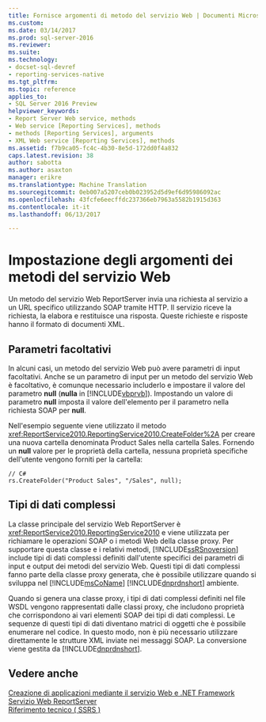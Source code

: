 ```yaml
---
title: Fornisce argomenti di metodo del servizio Web | Documenti Microsoft
ms.custom: 
ms.date: 03/14/2017
ms.prod: sql-server-2016
ms.reviewer: 
ms.suite: 
ms.technology:
- docset-sql-devref
- reporting-services-native
ms.tgt_pltfrm: 
ms.topic: reference
applies_to:
- SQL Server 2016 Preview
helpviewer_keywords:
- Report Server Web service, methods
- Web service [Reporting Services], methods
- methods [Reporting Services], arguments
- XML Web service [Reporting Services], methods
ms.assetid: f7b9ca05-fc4c-4b30-8e5d-172dd0f4a832
caps.latest.revision: 38
author: sabotta
ms.author: asaxton
manager: erikre
ms.translationtype: Machine Translation
ms.sourcegitcommit: 0eb007a5207ceb0b023952d5d9ef6d95986092ac
ms.openlocfilehash: 43fcfe6eecffdc237366eb7963a5582b1915d363
ms.contentlocale: it-it
ms.lasthandoff: 06/13/2017

---
```

# <a name="supplying-web-service-method-arguments"></a>Impostazione degli argomenti dei metodi del servizio Web
  Un metodo del servizio Web ReportServer invia una richiesta al servizio a un URL specifico utilizzando SOAP tramite HTTP. Il servizio riceve la richiesta, la elabora e restituisce una risposta. Queste richieste e risposte hanno il formato di documenti XML.  
  
## <a name="optional-parameters"></a>Parametri facoltativi  
 In alcuni casi, un metodo del servizio Web può avere parametri di input facoltativi. Anche se un parametro di input per un metodo del servizio Web è facoltativo, è comunque necessario includerlo e impostare il valore del parametro **null** (**nulla** in [!INCLUDE[vbprvb](../../../includes/vbprvb-md.md)]). Impostando un valore di parametro **null** imposta il valore dell'elemento per il parametro nella richiesta SOAP per **null**.  
  
 Nell'esempio seguente viene utilizzato il metodo <xref:ReportService2010.ReportingService2010.CreateFolder%2A> per creare una nuova cartella denominata Product Sales nella cartella Sales. Fornendo un **null** valore per le proprietà della cartella, nessuna proprietà specifiche dell'utente vengono forniti per la cartella:  
  
```  
// C#  
rs.CreateFolder("Product Sales", "/Sales", null);  
```  
  
## <a name="complex-data-types"></a>Tipi di dati complessi  
 La classe principale del servizio Web ReportServer è <xref:ReportService2010.ReportingService2010> e viene utilizzata per richiamare le operazioni SOAP o i metodi Web della classe proxy. Per supportare questa classe e i relativi metodi, [!INCLUDE[ssRSnoversion](../../../includes/ssrsnoversion-md.md)] include tipi di dati complessi definiti dall'utente specifici dei parametri di input e output dei metodi del servizio Web. Questi tipi di dati complessi fanno parte della classe proxy generata, che è possibile utilizzare quando si sviluppa nel [!INCLUDE[msCoName](../../../includes/msconame-md.md)] [!INCLUDE[dnprdnshort](../../../includes/dnprdnshort-md.md)] ambiente.  
  
 Quando si genera una classe proxy, i tipi di dati complessi definiti nel file WSDL vengono rappresentati dalle classi proxy, che includono proprietà che corrispondono ai vari elementi SOAP dei tipi di dati complessi. Le sequenze di questi tipi di dati diventano matrici di oggetti che è possibile enumerare nel codice. In questo modo, non è più necessario utilizzare direttamente le strutture XML inviate nei messaggi SOAP. La conversione viene gestita da [!INCLUDE[dnprdnshort](../../../includes/dnprdnshort-md.md)].  
  
## <a name="see-also"></a>Vedere anche  
 [Creazione di applicazioni mediante il servizio Web e .NET Framework](../../../reporting-services/report-server-web-service/net-framework/building-applications-using-the-web-service-and-the-net-framework.md)   
 [Servizio Web ReportServer](../../../reporting-services/report-server-web-service/report-server-web-service.md)   
 [Riferimento tecnico &#40; SSRS &#41;](../../../reporting-services/technical-reference-ssrs.md)  
  
  
